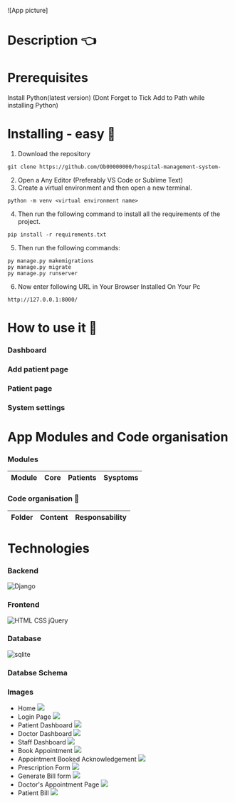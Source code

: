 ![App picture]

# Description :point_left:

# Prerequisites
Install Python(latest version) (Dont Forget to Tick Add to Path while installing Python)

# Installing - easy :electric_plug:
1.	Download the repository
```
git clone https://github.com/Ob00000000/hospital-management-system-
```
2.	Open a Any Editor (Preferably VS Code or Sublime Text)
3.	Create a virtual environment and then open a new terminal.
```
python -m venv <virtual environment name>
```
4.	Then run the following command to install all the requirements of the project.
```
pip install -r requirements.txt
```
5.	Then run the following commands:
```
py manage.py makemigrations
py manage.py migrate
py manage.py runserver
``` 
6.	Now enter following URL in Your Browser Installed On Your Pc
```
http://127.0.0.1:8000/
```
# How to use it :book:
### Dashboard
### Add patient page
### Patient page
### System settings

# App Modules and Code organisation
### Modules

Module|Core	|Patients|Sysptoms| 
------|-----|--------|--------|



### Code organisation :open_file_folder:
Folder | Content | Responsability
------|-----|--------|


# Technologies

### Backend
![Django](https://github.com/dev-manus/hospitalmanagementsystem/blob/master/readme_photos/pydjango.png)

### Frontend
![HTML CSS jQuery](https://github.com/dev-manus/hospitalmanagementsystem/blob/master/readme_photos/frontend.jpg)

### Database
![sqlite](https://github.com/dev-manus/hospitalmanagementsystem/blob/master/readme_photos/database.png)

### Databse Schema

### Images
* Home
![](https://github.com/dev-manus/hospitalmanagementsystem/blob/master/Images/Home.png)
* Login Page
![](https://github.com/dev-manus/hospitalmanagementsystem/blob/master/Images/Login.png)
* Patient Dashboard
![](https://github.com/dev-manus/hospitalmanagementsystem/blob/master/Images/Patient%20Dashboard.png)
* Doctor Dashboard
![](https://github.com/dev-manus/hospitalmanagementsystem/blob/master/Images/Doctor%20Dahsboard.png)
* Staff Dashboard
![](https://github.com/dev-manus/hospitalmanagementsystem/blob/master/Images/Staff%20Dashboard.png)
* Book Appointment
![](https://github.com/dev-manus/hospitalmanagementsystem/blob/master/Images/Appointment%20Booking%20Form.png)
* Appointment Booked Acknowledgement
![](https://github.com/dev-manus/hospitalmanagementsystem/blob/master/Images/Appointment%20Acknowledgement.png)
* Prescription Form
![](https://github.com/dev-manus/hospitalmanagementsystem/blob/master/Images/Prescription.png)
* Generate Bill form
![](https://github.com/dev-manus/hospitalmanagementsystem/blob/master/Images/Admin%20Generate%20Bill.png)
* Doctor's Appointment Page
![](https://github.com/dev-manus/hospitalmanagementsystem/blob/master/Images/Doctor%20Appointments.png)
* Patient Bill
![](https://github.com/dev-manus/hospitalmanagementsystem/blob/master/Images/Patient%20Bill.png)
